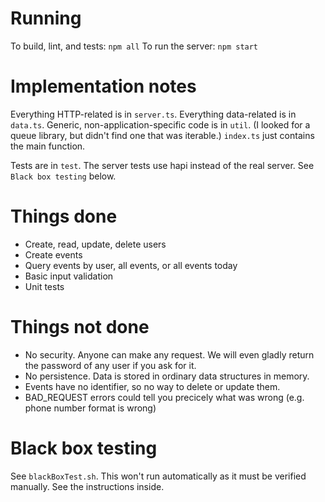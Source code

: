 # Running

To build, lint, and tests: `npm all`
To run the server: `npm start`


# Implementation notes

Everything HTTP-related is in `server.ts`.
Everything data-related is in `data.ts`.
Generic, non-application-specific code is in `util`.
(I looked for a queue library, but didn't find one that was iterable.)
`index.ts` just contains the main function.

Tests are in `test`.
The server tests use hapi instead of the real server.
See `Black box testing` below.


# Things done

* Create, read, update, delete users
* Create events
* Query events by user, all events, or all events today
* Basic input validation
* Unit tests


# Things not done

* No security. Anyone can make any request.
  We will even gladly return the password of any user if you ask for it.
* No persistence. Data is stored in ordinary data structures in memory.
* Events have no identifier, so no way to delete or update them.
* BAD_REQUEST errors could tell you precicely what was wrong (e.g. phone number format is wrong)

# Black box testing

See `blackBoxTest.sh`.
This won't run automatically as it must be verified manually.
See the instructions inside.


